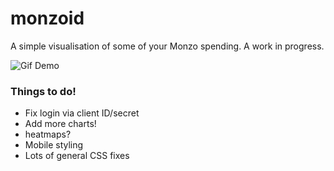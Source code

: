 # monzoid

A simple visualisation of some of your Monzo spending. A work in progress.

![Gif Demo](http://i.imgur.com/dJsax9O.gif)

### Things to do!

- Fix login via client ID/secret
- Add more charts!
- heatmaps?
- Mobile styling 
- Lots of general CSS fixes
